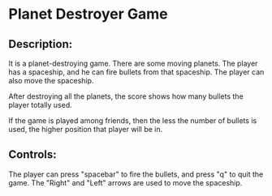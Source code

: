 # Planet Destroyer Game
## Description:
It is a planet-destroying game. There are some moving planets. The player has a spaceship, and he can fire bullets from that spaceship. The player can also move the spaceship.

After destroying all the planets, the score shows how many bullets the player totally used.

If the game is played among friends, then the less the number of bullets is used, the higher position that player will be in.

## Controls:
The player can press "spacebar" to fire the bullets, and press "q" to quit the game. The "Right" and "Left" arrows are used to move the spaceship.
